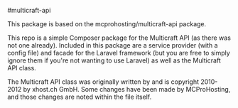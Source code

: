#multicraft-api

This package is based on the mcprohosting/multicraft-api package.

This repo is a simple Composer package for the Multicraft API (as there was not one already). Included in this package are a service provider (with a config file) and facade for the Laravel framework (but you are free to simply ignore them if you're not wanting to use Laravel) as well as the Multicraft API class.

The Multicraft API class was originally written by and is copyright 2010-2012 by xhost.ch GmbH. Some changes have been made by MCProHosting, and those changes are noted within the file itself.
